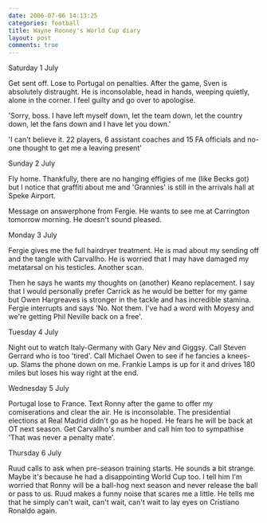 ```yaml
---
date: 2006-07-06 14:13:25
categories: football
title: Wayne Rooney's World Cup diary
layout: post
comments: true
---
```

Saturday 1 July

Get sent off. Lose to Portugal on penalties. After the game, Sven is
absolutely distraught. He is inconsolable, head in hands, weeping
quietly, alone in the corner. I feel guilty and go over to apologise.

'Sorry, boss. I have left myself down, let the team down, let the
country down, let the fans down and I have let you down.'

'I can't believe it. 22 players, 6 assistant coaches and 15 FA officials
and no-one thought to get me a leaving present'

Sunday 2 July

Fly home. Thankfully, there are no hanging effigies of me (like Becks
got) but I notice that graffiti about me and 'Grannies' is still in the
arrivals hall at Speke Airport.

Message on answerphone from Fergie. He wants to see me at Carrington
tomorrow morning. He doesn't sound pleased.

Monday 3 July

Fergie gives me the full hairdryer treatment. He is mad about my sending
off and the tangle with Carvallho. He is worried that I may have damaged
my metatarsal on his testicles. Another scan.

Then he says he wants my thoughts on (another) Keano replacement. I say
that I would personally prefer Carrick as he would be better for my game
but Owen Hargreaves is stronger in the tackle and has incredible
stamina. Fergie interrupts and says 'No. Not them. I've had a word with
Moyesy and we're getting Phil Neville back on a free'.

Tuesday 4 July

Night out to watch Italy-Germany with Gary Nev and Giggsy. Call Steven
Gerrard who is too 'tired'. Call Michael Owen to see if he fancies a
knees-up. Slams the phone down on me. Frankie Lamps is up for it and
drives 180 miles but loses his way right at the end.

Wednesday 5 July

Portugal lose to France. Text Ronny after the game to offer my
comiserations and clear the air. He is inconsolable. The presidential
elections at Real Madrid didn't go as he hoped. He fears he will be back
at OT next season. Get Carvallho's number and call him too to sympathise
'That was never a penalty mate'.

Thursday 6 July

Ruud calls to ask when pre-season training starts. He sounds a bit
strange. Maybe it's because he had a disappointing World Cup too. I tell
him I'm worried that Ronny will be a ball-hog next season and never
release the ball or pass to us. Ruud makes a funny noise that scares me
a little. He tells me that he simply can't wait, can't wait, can't wait
to lay eyes on Cristiano Ronaldo again.
